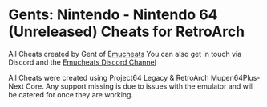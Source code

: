 # Gents: Nintendo - Nintendo 64 (Unreleased) Cheats for RetroArch

All Cheats created by Gent of [Emucheats](https://emucheats.emulation64.com/)
You can also get in touch via Discord and the [Emucheats Discord Channel](https://discord.gg/aEEtyj6)

All Cheats were created using Project64 Legacy & RetroArch Mupen64Plus-Next Core. Any support missing is due to issues with the emulator and will be catered for once they are working.